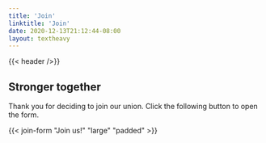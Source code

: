 ```yaml
---
title: 'Join'
linktitle: 'Join'
date: 2020-12-13T21:12:44-08:00
layout: textheavy
---
```


{{< header />}}

## Stronger together

Thank you for deciding to join our union. Click the following button to open the form.

{{< join-form "Join us!" "large" "padded" >}}
